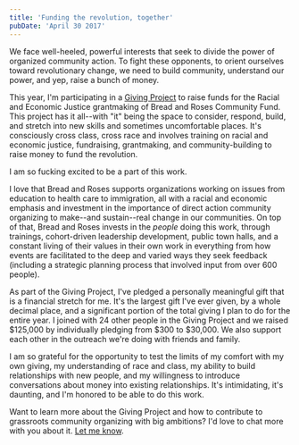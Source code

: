 ```yaml
---
title: 'Funding the revolution, together'
pubDate: 'April 30 2017'
---
```


<p>We face well-heeled, powerful interests that seek to divide the power of organized community action. To fight these opponents, to orient ourselves toward revolutionary change, we need to build community, understand our power, and yep, raise a bunch of money.</p>

<p>This year, I&#39;m participating in a <a href="http://breadrosesfund.org/about/giving-project/">Giving Project</a> to raise funds for the Racial and Economic Justice grantmaking of Bread and Roses Community Fund. This project has it all--with &quot;it&quot; being the space to consider, respond, build, and stretch into new skills and sometimes uncomfortable places. It&#39;s consciously cross class, cross race and involves training on racial and economic justice, fundraising, grantmaking, and community-building to raise money to fund the revolution.</p>

<p>I am so fucking excited to be a part of this work.</p>

<p>I love that Bread and Roses supports organizations working on issues from education to health care to immigration, all with a racial and economic emphasis and investment in the importance of direct action community organizing to make--and sustain--real change in our communities. On top of that, Bread and Roses invests in the <em>people</em> doing this work, through trainings, cohort-driven leadership development, public town halls, and a constant living of their values in their own work in everything from how events are facilitated to the deep and varied ways they seek feedback (including a strategic planning process that involved input from over 600 people).</p>

<p>As part of the Giving Project, I&#39;ve pledged a personally meaningful gift that is a financial stretch for me. It&#39;s the largest gift I&#39;ve ever given, by a whole decimal place, and a significant portion of the total giving I plan to do for the entire year. I joined with 24 other people in the Giving Project and we raised $125,000 by individually pledging from $300 to $30,000. We also support each other in the outreach we&#39;re doing with friends and family.</p>

<p>I am so grateful for the opportunity to test the limits of my comfort with my own giving, my understanding of race and class, my ability to build relationships with new people, and my willingness to introduce conversations about money into existing relationships. It&#39;s intimidating, it&#39;s daunting, and I&#39;m honored to be able to do this work.</p>

<p>Want to learn more about the Giving Project and how to contribute to grassroots community organizing with big ambitions? I&#39;d love to chat more with you about it. <a href="mailto:hello@erikaowens.com">Let me know</a>.</p>


